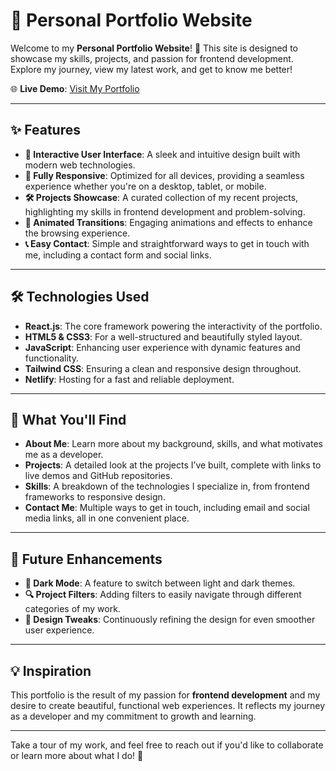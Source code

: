 
# 💼 Personal Portfolio Website

Welcome to my **Personal Portfolio Website**! 🎉 This site is designed to showcase my skills, projects, and passion for frontend development. Explore my journey, view my latest work, and get to know me better!

🌐 **Live Demo**: [Visit My Portfolio](https://porfolio-d959bb.netlify.app/)

---

## ✨ Features

- **🚀 Interactive User Interface**: A sleek and intuitive design built with modern web technologies.
- **📱 Fully Responsive**: Optimized for all devices, providing a seamless experience whether you're on a desktop, tablet, or mobile.
- **🛠️ Projects Showcase**: A curated collection of my recent projects, highlighting my skills in frontend development and problem-solving.
- **🌟 Animated Transitions**: Engaging animations and effects to enhance the browsing experience.
- **📞 Easy Contact**: Simple and straightforward ways to get in touch with me, including a contact form and social links.

---

## 🛠️ Technologies Used

- **React.js**: The core framework powering the interactivity of the portfolio.
- **HTML5 & CSS3**: For a well-structured and beautifully styled layout.
- **JavaScript**: Enhancing user experience with dynamic features and functionality.
- **Tailwind CSS**: Ensuring a clean and responsive design throughout.
- **Netlify**: Hosting for a fast and reliable deployment.

---

## 📌 What You'll Find

- **About Me**: Learn more about my background, skills, and what motivates me as a developer.
- **Projects**: A detailed look at the projects I’ve built, complete with links to live demos and GitHub repositories.
- **Skills**: A breakdown of the technologies I specialize in, from frontend frameworks to responsive design.
- **Contact Me**: Multiple ways to get in touch, including email and social media links, all in one convenient place.

---

## 🎯 Future Enhancements

- **🌙 Dark Mode**: A feature to switch between light and dark themes.
- **🔍 Project Filters**: Adding filters to easily navigate through different categories of my work.
- **🎨 Design Tweaks**: Continuously refining the design for even smoother user experience.

---

## 💡 Inspiration

This portfolio is the result of my passion for **frontend development** and my desire to create beautiful, functional web experiences. It reflects my journey as a developer and my commitment to growth and learning.

---

Take a tour of my work, and feel free to reach out if you'd like to collaborate or learn more about what I do! 🚀
